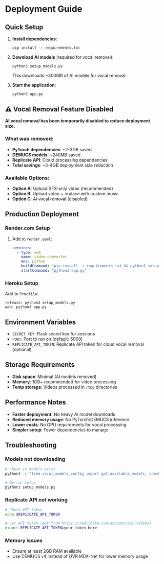 # Deployment Guide

## Quick Setup

1. **Install dependencies**:
   ```bash
   pip install -r requirements.txt
   ```

2. **Download AI models** (required for vocal removal):
   ```bash
   python3 setup_models.py
   ```
   This downloads ~300MB of AI models for vocal removal.

3. **Start the application**:
   ```bash
   python3 app.py
   ```

## ⚠️ Vocal Removal Feature Disabled

**AI vocal removal has been temporarily disabled to reduce deployment size.**

### What was removed:
- **PyTorch dependencies**: ~2-3GB saved
- **DEMUCS models**: ~240MB saved  
- **Replicate API**: Cloud processing dependencies
- **Total savings**: ~3-4GB deployment size reduction

### Available Options:
- **Option A**: Upload SFX-only video (recommended)
- **Option B**: Upload video + replace with custom music
- **Option C**: ~~AI vocal removal~~ (disabled)

## Production Deployment

### Render.com Setup
1. Add to `render.yaml`:
   ```yaml
   services:
     - type: web
       name: video-converter
       env: python
       buildCommand: "pip install -r requirements.txt && python3 setup_models.py"
       startCommand: "python3 app.py"
   ```

### Heroku Setup
Add to `Procfile`:
```
release: python3 setup_models.py
web: python3 app.py
```

## Environment Variables

- `SECRET_KEY`: Flask secret key for sessions
- `PORT`: Port to run on (default: 5000)
- `REPLICATE_API_TOKEN`: Replicate API token for cloud vocal removal (optional)

## Storage Requirements

- **Disk space**: Minimal (AI models removed)
- **Memory**: 1GB+ recommended for video processing
- **Temp storage**: Videos processed in `/tmp` directories

## Performance Notes

- **Faster deployment**: No heavy AI model downloads
- **Reduced memory usage**: No PyTorch/DEMUCS inference
- **Lower costs**: No GPU requirements for vocal processing
- **Simpler setup**: Fewer dependencies to manage

## Troubleshooting

### Models not downloading
```bash
# Check if models exist
python3 -c "from vocal_models_config import get_available_models, check_replicate_available; print('Replicate available:', check_replicate_available()); print('Available models:', list(get_available_models().keys()))"

# Re-run setup
python3 setup_models.py
```

### Replicate API not working
```bash
# Check API token
echo $REPLICATE_API_TOKEN

# Set API token (get from https://replicate.com/account/api-tokens)
export REPLICATE_API_TOKEN=your_token_here
```

### Memory issues
- Ensure at least 2GB RAM available
- Use DEMUCS v4 instead of UVR MDX-Net for lower memory usage